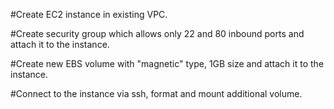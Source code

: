#Create EC2 instance in existing VPC.

#Create security group which allows only 22 and 80 inbound ports and attach it to the instance.

#Create new EBS volume with "magnetic" type, 1GB size and attach it to the instance.

#Connect to the instance via ssh, format and mount additional volume.
